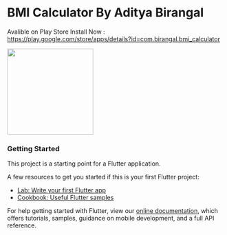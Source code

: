 # BMI Calculator By Aditya Birangal
Avalible on Play Store
Install Now : 
https://play.google.com/store/apps/details?id=com.birangal.bmi_calculator

<img src="https://user-images.githubusercontent.com/43909309/81200824-2129f480-8fe2-11ea-93f6-76e3373417ce.jpg" width="200">

### Getting Started

This project is a starting point for a Flutter application.

A few resources to get you started if this is your first Flutter project:

- [Lab: Write your first Flutter app](https://flutter.dev/docs/get-started/codelab)
- [Cookbook: Useful Flutter samples](https://flutter.dev/docs/cookbook)

For help getting started with Flutter, view our
[online documentation](https://flutter.dev/docs), which offers tutorials,
samples, guidance on mobile development, and a full API reference.
